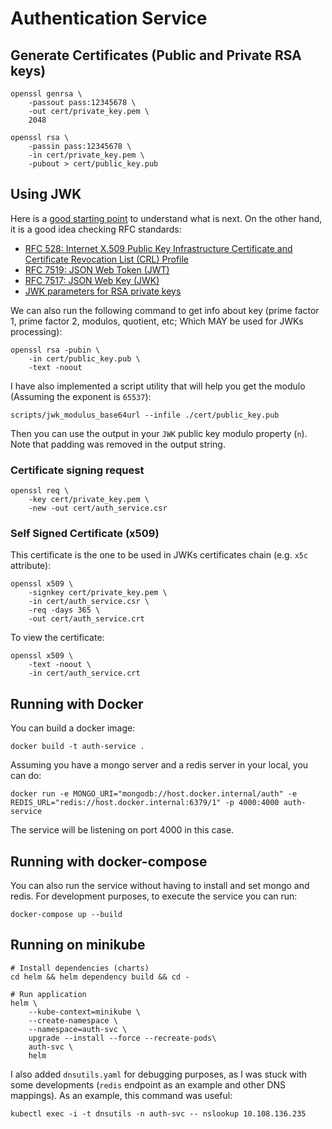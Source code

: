 # Authentication Service


## Generate Certificates (Public and Private RSA keys)

```
openssl genrsa \
    -passout pass:12345678 \
    -out cert/private_key.pem \
    2048
    
openssl rsa \
    -passin pass:12345678 \
    -in cert/private_key.pem \
    -pubout > cert/public_key.pub
```

## Using JWK

Here is a [good starting point](https://www.baeldung.com/openssl-self-signed-cert) to understand what is next. On the other hand, it is a good idea checking RFC standards:

* [RFC 528: Internet X.509 Public Key Infrastructure Certificate and Certificate Revocation List (CRL) Profile](https://datatracker.ietf.org/doc/html/rfc528)
* [RFC 7519: JSON Web Token (JWT)](https://datatracker.ietf.org/doc/html/rfc7519)
* [RFC 7517: JSON Web Key (JWK)](https://datatracker.ietf.org/doc/html/rfc7517)
* [JWK parameters for RSA private keys](https://tools.ietf.org/id/draft-jones-jose-json-private-and-symmetric-key-00.html#rfc.section.3.2)

We can also run the following command to get info about key (prime factor 1, prime factor 2, modulos, quotient, etc; Which MAY be used for JWKs processing):

```
openssl rsa -pubin \
    -in cert/public_key.pub \
    -text -noout 
```

I have also implemented a script utility that will help you get the modulo (Assuming the exponent is `65537`):

```
scripts/jwk_modulus_base64url --infile ./cert/public_key.pub
```

Then you can use the output in your `JWK` public key modulo property (`n`). Note that padding was removed in the output string.

### Certificate signing request

```
openssl req \
    -key cert/private_key.pem \
    -new -out cert/auth_service.csr
```

### Self Signed Certificate (x509)

This certificate is the one to be used in JWKs certificates chain (e.g. `x5c` attribute):

```
openssl x509 \
    -signkey cert/private_key.pem \
    -in cert/auth_service.csr \
    -req -days 365 \
    -out cert/auth_service.crt
```

To view the certificate:

```
openssl x509 \
    -text -noout \
    -in cert/auth_service.crt
```

## Running with Docker

You can build a docker image:

```
docker build -t auth-service .
```

Assuming you have a mongo server and a redis server in your local, you can do:

```
docker run -e MONGO_URI="mongodb://host.docker.internal/auth" -e REDIS_URL="redis://host.docker.internal:6379/1" -p 4000:4000 auth-service
```

The service will be listening on port 4000 in this case.

## Running with docker-compose

You can also run the service without having to install and set mongo and redis. For development purposes, to execute the service you can run:

```
docker-compose up --build
```

## Running on minikube

```
# Install dependencies (charts)
cd helm && helm dependency build && cd -

# Run application
helm \                                                            
    --kube-context=minikube \
    --create-namespace \
    --namespace=auth-svc \
    upgrade --install --force --recreate-pods\
    auth-svc \
    helm
```

I also added `dnsutils.yaml` for debugging purposes, as I was stuck with some developments (`redis` endpoint as an example and other DNS mappings). As an example, this command was useful:

```
kubectl exec -i -t dnsutils -n auth-svc -- nslookup 10.108.136.235
```
